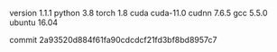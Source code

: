 version 1.1.1
python 3.8
torch 1.8
cuda cuda-11.0
cudnn 7.6.5
gcc 5.5.0
ubuntu 16.04

commit 2a93520d884f61fa90cdcdcf21fd3bf8bd8957c7